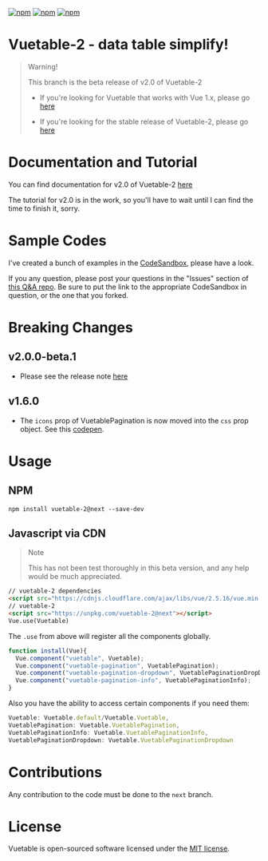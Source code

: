 [![npm](https://img.shields.io/npm/v/vuetable-2/next.svg)](https://www.npmjs.com/package/vuetable-2)
[![npm](https://img.shields.io/npm/dt/vuetable-2.svg)](https://www.npmjs.com/package/vuetable-2)
[![npm](https://img.shields.io/npm/l/vuetable-2.svg?maxAge=2592000)](https://github.com/ratiw/vuetable-2/blob/master/LICENSE)

# Vuetable-2 - data table simplify!

> Warning!  
>
> This branch is the beta release of v2.0 of Vuetable-2     
> 
> - If you're looking for Vuetable that works with Vue 1.x, please go [here](https://github.com/ratiw/vue-table)      
> 
> - If you're looking for the stable release of Vuetable-2, please go [here](https://github.com/ratiw/vuetable-2)   
> 

# Documentation and Tutorial

You can find documentation for v2.0 of Vuetable-2 [here](#)

The tutorial for v2.0 is in the work, so you'll have to wait until I can find the time to finish it, sorry.

# Sample Codes

I've created a bunch of examples in the [CodeSandbox](https://codesandbox.io/u/ratiw/sandboxes), please have a look.

If you any question, please post your questions in the "Issues" section of [this Q&A repo](https://github.com/vuetable/Q-and-A/issues). Be sure to put the link to the appropriate CodeSandbox in question, or the one that you forked.


# Breaking Changes
## v2.0.0-beta.1
- Please see the release note [here]()

## v1.6.0
- The `icons` prop of VuetablePagination is now moved into the `css` prop object. See this [codepen](https://codepen.io/ratiw/pen/GmJayw).

# Usage
## NPM

```shell
npm install vuetable-2@next --save-dev
```

## Javascript via CDN

> Note    
>
> This has not been test thoroughly in this beta version, and any help would be much appreciated.

```html
// vuetable-2 dependencies
<script src="https://cdnjs.cloudflare.com/ajax/libs/vue/2.5.16/vue.min.js"></script>
// vuetable-2
<script src="https://unpkg.com/vuetable-2@next"></script>
Vue.use(Vuetable)
```

The `.use` from above will register all the components globally.
```javascript
function install(Vue){
  Vue.component("vuetable", Vuetable);
  Vue.component("vuetable-pagination", VuetablePagination);
  Vue.component("vuetable-pagination-dropdown", VuetablePaginationDropDown);
  Vue.component("vuetable-pagination-info", VuetablePaginationInfo);
}
```

Also you have the ability to access certain components if you need them:
```javascript
Vuetable: Vuetable.default/Vuetable.Vuetable,
VuetablePagination: Vuetable.VuetablePagination,
VuetablePaginationInfo: Vuetable.VuetablePaginationInfo,
VuetablePaginationDropdown: Vuetable.VuetablePaginationDropdown
```


# Contributions
Any contribution to the code must be done to the `next` branch.

# License
Vuetable is open-sourced software licensed under the [MIT license](http://opensource.org/licenses/MIT).
